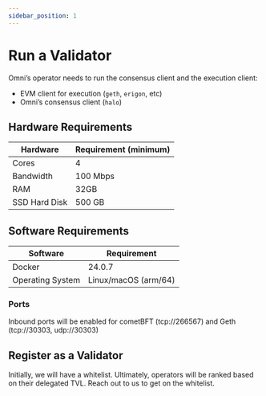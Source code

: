 ```yaml
---
sidebar_position: 1
---
```


# Run a Validator

Omniʼs operator needs to run the consensus client and the execution client:

- EVM client for execution (`geth`, `erigon`, etc)
- Omniʼs consensus client (`halo`)

## Hardware Requirements

| Hardware | Requirement (minimum) |
| --- | --- |
| Cores | 4 |
| Bandwidth | 100 Mbps |
| RAM | 32GB |
| SSD Hard Disk | 500 GB |

## Software Requirements

| Software | Requirement |
| --- | --- |
| Docker | 24.0.7 |
| Operating System | Linux/macOS (arm/64) |

### Ports

Inbound ports will be enabled for cometBFT (tcp://266567) and Geth (tcp://30303, udp://30303)

## Register as a Validator

Initially, we will have a whitelist. Ultimately, operators will be ranked based on their delegated TVL. Reach out to us to get on the whitelist.
